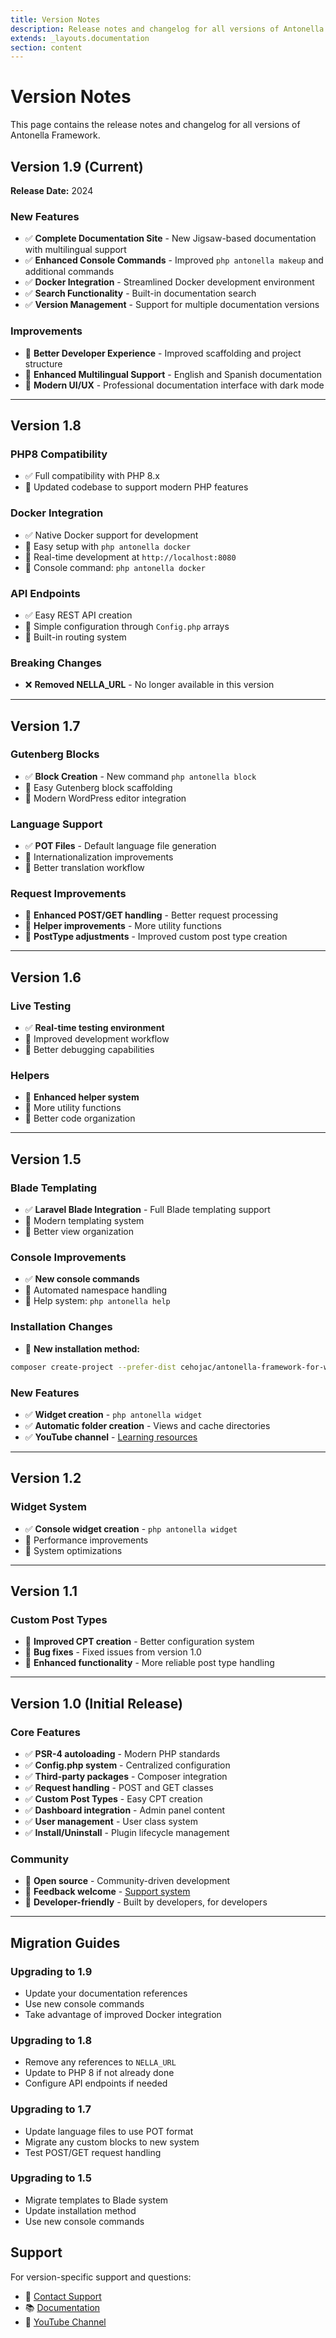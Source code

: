 ```yaml
---
title: Version Notes
description: Release notes and changelog for all versions of Antonella Framework
extends: _layouts.documentation
section: content
---
```


# Version Notes

This page contains the release notes and changelog for all versions of Antonella Framework.

## Version 1.9 (Current)

**Release Date:** 2024

### New Features
- ✅ **Complete Documentation Site** - New Jigsaw-based documentation with multilingual support
- ✅ **Enhanced Console Commands** - Improved `php antonella makeup` and additional commands
- ✅ **Docker Integration** - Streamlined Docker development environment
- ✅ **Search Functionality** - Built-in documentation search
- ✅ **Version Management** - Support for multiple documentation versions

### Improvements
- 🔧 **Better Developer Experience** - Improved scaffolding and project structure
- 🔧 **Enhanced Multilingual Support** - English and Spanish documentation
- 🔧 **Modern UI/UX** - Professional documentation interface with dark mode

---

## Version 1.8

### PHP8 Compatibility
- ✅ Full compatibility with PHP 8.x
- 🔧 Updated codebase to support modern PHP features

### Docker Integration
- ✅ Native Docker support for development
- 🔧 Easy setup with `php antonella docker`
- 🔧 Real-time development at `http://localhost:8080`
- 🔧 Console command: `php antonella docker`

### API Endpoints
- ✅ Easy REST API creation
- 🔧 Simple configuration through `Config.php` arrays
- 🔧 Built-in routing system

### Breaking Changes
- ❌ **Removed NELLA_URL** - No longer available in this version

---

## Version 1.7

### Gutenberg Blocks
- ✅ **Block Creation** - New command `php antonella block`
- 🔧 Easy Gutenberg block scaffolding
- 🔧 Modern WordPress editor integration

### Language Support
- ✅ **POT Files** - Default language file generation
- 🔧 Internationalization improvements
- 🔧 Better translation workflow

### Request Improvements
- 🔧 **Enhanced POST/GET handling** - Better request processing
- 🔧 **Helper improvements** - More utility functions
- 🔧 **PostType adjustments** - Improved custom post type creation

---

## Version 1.6

### Live Testing
- ✅ **Real-time testing environment**
- 🔧 Improved development workflow
- 🔧 Better debugging capabilities

### Helpers
- 🔧 **Enhanced helper system**
- 🔧 More utility functions
- 🔧 Better code organization

---

## Version 1.5

### Blade Templating
- ✅ **Laravel Blade Integration** - Full Blade templating support
- 🔧 Modern templating system
- 🔧 Better view organization

### Console Improvements
- ✅ **New console commands**
- 🔧 Automated namespace handling
- 🔧 Help system: `php antonella help`

### Installation Changes
- 🔧 **New installation method:**
```bash
composer create-project --prefer-dist cehojac/antonella-framework-for-wp:dev-master my-awesome-plugin
```

### New Features
- ✅ **Widget creation** - `php antonella widget`
- ✅ **Automatic folder creation** - Views and cache directories
- ✅ **YouTube channel** - [Learning resources](http://tipeos.com/anto)

---

## Version 1.2

### Widget System
- ✅ **Console widget creation** - `php antonella widget`
- 🔧 Performance improvements
- 🔧 System optimizations

---

## Version 1.1

### Custom Post Types
- 🔧 **Improved CPT creation** - Better configuration system
- 🔧 **Bug fixes** - Fixed issues from version 1.0
- 🔧 **Enhanced functionality** - More reliable post type handling

---

## Version 1.0 (Initial Release)

### Core Features
- ✅ **PSR-4 autoloading** - Modern PHP standards
- ✅ **Config.php system** - Centralized configuration
- ✅ **Third-party packages** - Composer integration
- ✅ **Request handling** - POST and GET classes
- ✅ **Custom Post Types** - Easy CPT creation
- ✅ **Dashboard integration** - Admin panel content
- ✅ **User management** - User class system
- ✅ **Install/Uninstall** - Plugin lifecycle management

### Community
- 🤝 **Open source** - Community-driven development
- 🤝 **Feedback welcome** - [Support system](https://antonellaframework.com/soporte/)
- 🤝 **Developer-friendly** - Built by developers, for developers

---

## Migration Guides

### Upgrading to 1.9
- Update your documentation references
- Use new console commands
- Take advantage of improved Docker integration

### Upgrading to 1.8
- Remove any references to `NELLA_URL`
- Update to PHP 8 if not already done
- Configure API endpoints if needed

### Upgrading to 1.7
- Update language files to use POT format
- Migrate any custom blocks to new system
- Test POST/GET request handling

### Upgrading to 1.5
- Migrate templates to Blade system
- Update installation method
- Use new console commands

## Support

For version-specific support and questions:
- 📧 [Contact Support](https://antonellaframework.com/soporte/)
- 📚 [Documentation](https://antonellaframework.com/documentacion/)
- 🎥 [YouTube Channel](http://tipeos.com/anto)
